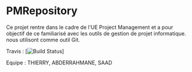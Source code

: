 # PMRepository
Ce projet rentre dans le cadre de l'UE Project Management et a pour objectif de ce familiarisé avec les outils de gestion de projet informatique. nous utilisont comme outil Git.

Travis : 
[![Build Status](https://travis-ci.org/dwyl/learn-travis.svg?branch=master)]

Equipe : THIERRY, ABDERRAHMANE, SAAD
